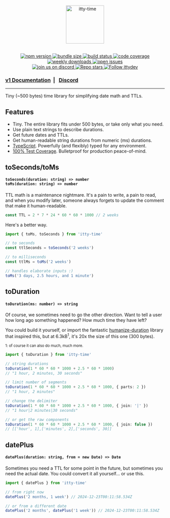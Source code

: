 <br />

<p align="center">
  <a href="https://itty.dev/itty-time">
     <img src="https://github.com/kwhitley/itty-time/assets/865416/e45b9e04-a442-43b1-9961-59d62c62e88a" alt="itty-time" height="120" />
  </a>
  <br /><br />
<p>

<p align="center">
  <a href="https://npmjs.com/package/itty-time" target="_blank">
    <img src="https://img.shields.io/npm/v/itty-time.svg?style=flat-square" alt="npm version" />
  </a>
  <a href="https://itty.ing/https://edge.bundlejs.com/?q=itty-time" target="_blank">
    <img src="https://itty.ing/https://edge.bundlejs.com/?q=itty-time&badge&badge-style=flat-square" alt="bundle size" />
  </a>
  <a href="https://github.com/kwhitley/itty-time/actions/workflows/verify.yml" target="_blank">
    <img src="https://img.shields.io/github/actions/workflow/status/kwhitley/itty-time/verify.yml?branch=v1.x&style=flat-square" alt="build status" />
  </a>
  <a href="https://coveralls.io/github/kwhitley/itty-time?branch=v1.x" target="_blank">
    <img src="https://img.shields.io/coveralls/github/kwhitley/itty-time/v1.x?style=flat-square" alt="code coverage" />
  </a>
  <a href="https://npmjs.com/package/itty-time" target="_blank">
    <img src="https://img.shields.io/npm/dw/itty-time?style=flat-square" alt="weekly downloads" />
  </a>
  <a href="https://github.com/kwhitley/itty-time/issues" target="_blank">
    <img src="https://img.shields.io/github/issues/kwhitley/itty-time?style=flat-square" alt="open issues" />
  </a>

  <br />

  <a href="https://discord.gg/53vyrZAu9u" target="_blank">
    <img src="https://img.shields.io/discord/832353585802903572?label=Discord&logo=Discord&style=flat-square&logoColor=fff" alt="join us on discord" />
  </a>
  <a href="https://github.com/kwhitley/itty-time" target="_blank">
    <img src="https://img.shields.io/github/stars/kwhitley/itty-time?style=social" alt="Repo stars" />
  </a>
  <a href="https://www.twitter.com/ittydev" target="_blank">
    <img src="https://img.shields.io/twitter/follow/ittydev.svg?style=social&label=Follow" alt="Follow ittydev" />
  </a>
</p>

###  [v1 Documentation](https://itty.dev/itty-time) &nbsp;| &nbsp; [Discord](https://discord.gg/53vyrZAu9u) 

---

Tiny (~500 bytes) time library for simplifying date math and TTLs.

## Features

- Tiny. The entire library fits under 500 bytes, or take only what you need.
- Use plain text strings to describe durations.
- Get future dates and TTLs.
- Get human-readable string durations from numeric (ms) durations.
- [TypeScript](https://itty.dev/itty-time/typescript). Powerfully (and flexibly) typed for any environment.
- [100% Test Coverage](https://coveralls.io/github/kwhitley/itty-time?branch=v1.x). Bulletproof for production peace-of-mind.

## toSeconds/toMs
<h4>
  <code>toSeconds(duration: string) => number</code><br />
  <code>toMs(duration: string) => number</code><br />
</h4>

TTL math is a maintenance nightmare.  It's a pain to write, a pain to read, and when you modify later, someone always forgets to update the comment that make it human-readable.  

```ts
const TTL = 2 * 7 * 24 * 60 * 60 * 1000 // 2 weeks
```

Here's a better way.

```ts
import { toMs, toSeconds } from 'itty-time'

// to seconds
const ttlSeconds = toSeconds('2 weeks')

// to milliseconds
const ttlMs = toMs('2 weeks')

// handles elaborate inputs :)
toMs('3 days, 2.5 hours, and 1 minute')
```

## toDuration
<h4>
  <code>toDuration(ms: number) => string</code>
</h4>

Of course, we sometimes need to go the other direction.  Want to tell a user how long ago something happened?  How much time they have left?  

You could build it yourself, or import the fantastic [humanize-duration](https://www.npmjs.com/package/humanize-duration) library that inspired this, but at 6.3kB<sup>1</sup>, it's 20x the size of this one (300 bytes).

<sup>1: of course it can also do much, much more.</sup>

```ts
import { toDuration } from 'itty-time'

// string durations
toDuration(1 * 60 * 60 * 1000 + 2.5 * 60 * 1000)
// "1 hour, 2 minutes, 30 seconds"

// limit number of segments
toDuration(1 * 60 * 60 * 1000 + 2.5 * 60 * 1000, { parts: 2 })
// "1 hour, 2 minutes"

// change the delimiter
toDuration(1 * 60 * 60 * 1000 + 2.5 * 60 * 1000, { join: '|' })
// "1 hour|2 minutes|30 seconds"

// or get the raw components
toDuration(1 * 60 * 60 * 1000 + 2.5 * 60 * 1000, { join: false })
// [['hour', 1],['minutes', 2],['seconds', 30]]
```

## datePlus
<h4>
  <code>datePlus(duration: string, from = new Date) => Date</code>
</h4>

Sometimes you need a TTL for some point in the future, but sometimes you need the actual date.  You could convert it all yourself... or use this.

```js
import { datePlus } from 'itty-time'

// from right now
datePlus('2 months, 1 week') // 2024-12-23T00:11:58.534Z

// or from a different date
datePlus('2 months', datePlus('1 week')) // 2024-12-23T00:11:58.534Z
```

